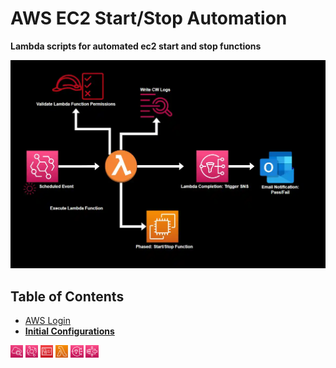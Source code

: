 # AWS EC2 Start/Stop Automation

**Lambda scripts for automated ec2 start and stop functions**

<img src="source/images/lambda_flow.png">

## Table of Contents

- [AWS Login]()
- [**Initial Configurations**](how_to/initial_config.md)

[<img src="/source/images/logos/CW_logo.PNG" width=4% height=4%>](how_to/initial_config.md/#CloudWatch) [<img src="/source/images/logos/eventbridge_logo.PNG" width=4% height=4%>](how_to/initial_config.md#eventbridge) [<img src="/source/images/logos/IAM_logo.PNG" width=4% height=4%>](how_to/initial_config.md#iam) [<img src="/source/images/logos/lambda_logo.PNG" width=4% height=4%>](how_to/initial_config.md#lambda) [<img src="/source/images/logos/SNS_logo.PNG" width=4% height=4%>](how_to/initial_config.md#sns) [<img src="/source/images/logos/Step_Functions_Logo.PNG" width=4% height=4%>](how_to/initial_config.md/#Step-Function)
